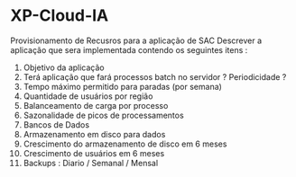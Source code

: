 # XP-Cloud-IA
Provisionamento de Recusros para a aplicação de SAC
Descrever a aplicação que sera implementada contendo os seguintes itens :
1. Objetivo da aplicação
2. Terá aplicação que fará processos batch no servidor ? Periodicidade ?
4. Tempo máximo permitido para paradas (por semana)
5. Quantidade de usuários por região
6. Balanceamento de carga por processo
7. Sazonalidade de picos de processamentos
8. Bancos de Dados
9. Armazenamento em disco para dados
10. Crescimento do armazenamento de disco em 6 meses
11. Crescimento de usuários em 6 meses
12. Backups : Diario / Semanal / Mensal
